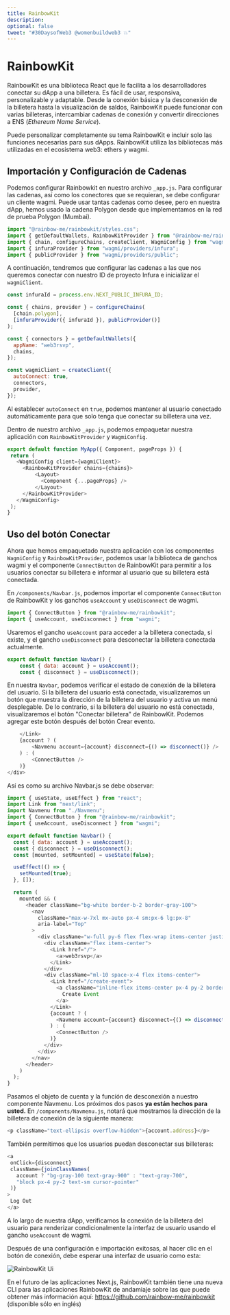```yaml
---
title: RainbowKit
description: 
optional: false
tweet: "#30DaysofWeb3 @womenbuildweb3 💥"
---
```


# RainbowKit

RainbowKit es una biblioteca React que le facilita a los desarrolladores conectar su dApp a una billetera. Es fácil de usar, responsiva, personalizable y adaptable. Desde la conexión básica y la desconexión de la billetera hasta la visualización de saldos, RainbowKit puede funcionar con varias billeteras, intercambiar cadenas de conexión y convertir direcciones a ENS (*Ethereum Name Service*).

Puede personalizar completamente su tema RainbowKit e incluir solo las funciones necesarias para sus dApps. RainbowKit utiliza las bibliotecas más utilizadas en el ecosistema web3: ethers y wagmi.



## Importación y Configuración de Cadenas
Podemos configurar Rainbowkit en nuestro archivo `_app.js`. Para configurar las cadenas, así como los conectores que se requieran, se debe configurar un cliente wagmi. Puede usar tantas cadenas como desee, pero en nuestra dApp, hemos usado la cadena Polygon desde que implementamos en la red de prueba Polygon (Mumbai).

```javascript
import "@rainbow-me/rainbowkit/styles.css";
import { getDefaultWallets, RainbowKitProvider } from "@rainbow-me/rainbowkit";
import { chain, configureChains, createClient, WagmiConfig } from "wagmi";
import { infuraProvider } from "wagmi/providers/infura";
import { publicProvider } from "wagmi/providers/public";
```

A continuación, tendremos que configurar las cadenas a las que nos queremos conectar con nuestro ID de proyecto Infura e inicializar el `wagmiClient`.

```javascript
const infuraId = process.env.NEXT_PUBLIC_INFURA_ID;

const { chains, provider } = configureChains(
  [chain.polygon],
  [infuraProvider({ infuraId }), publicProvider()]
);

const { connectors } = getDefaultWallets({
  appName: "web3rsvp",
  chains,
});

const wagmiClient = createClient({
  autoConnect: true,
  connectors,
  provider,
});
```

Al establecer `autoConnect` en `true`, podemos mantener al usuario conectado automáticamente para que solo tenga que conectar su billetera una vez.

Dentro de nuestro archivo `_app.js`, podemos empaquetar nuestra aplicación con `RainbowKitProvider` y `WagmiConfig`.

```javascript
export default function MyApp({ Component, pageProps }) {
 return (
   <WagmiConfig client={wagmiClient}>
     <RainbowKitProvider chains={chains}>
         <Layout>
           <Component {...pageProps} />
         </Layout>
     </RainbowKitProvider>
   </WagmiConfig>
 );
}
```

## Uso del botón Conectar

Ahora que hemos empaquetado nuestra aplicación con los componentes `WagmiConfig` y `RainbowKitProvider`, podemos usar la biblioteca de ganchos wagmi y el componente `ConnectButton` de RainbowKit para permitir a los usuarios conectar su billetera e informar al usuario que su billetera está conectada.

En `/components/Navbar.js`, podemos importar el componente `ConnectButton` de RainbowKit y los ganchos `useAccount` y `useDisconnect` de wagmi.

```javascript
import { ConnectButton } from "@rainbow-me/rainbowkit";
import { useAccount, useDisconnect } from "wagmi";
```
Usaremos el gancho `useAccount` para acceder a la billetera conectada, si existe, y el gancho `useDisconnect` para desconectar la billetera conectada actualmente.
    
```javascript
export default function Navbar() {
    const { data: account } = useAccount();
    const { disconnect } = useDisconnect();
```
    
En nuestra `Navbar`, podemos verificar el estado de conexión de la billetera del usuario. Si la billetera del usuario está conectada, visualizaremos un botón que muestra la dirección de la billetera del usuario y activa un menú desplegable. De lo contrario, si la billetera del usuario no está conectada, visualizaremos el botón "Conectar billetera" de RainbowKit. Podemos agregar este botón después del botón Crear evento.
    
```javascript
    </Link>
    {account ? (
        <Navmenu account={account} disconnect={() => disconnect()} />
    ) : (
        <ConnectButton />
    )}
</div>
```
Así es como su archivo Navbar.js se debe observar:
```javascript
import { useState, useEffect } from "react";
import Link from "next/link";
import Navmenu from "./Navmenu";
import { ConnectButton } from "@rainbow-me/rainbowkit";
import { useAccount, useDisconnect } from "wagmi";

export default function Navbar() {
  const { data: account } = useAccount();
  const { disconnect } = useDisconnect();
  const [mounted, setMounted] = useState(false);

  useEffect(() => {
    setMounted(true);
  }, []);

  return (
    mounted && (
      <header className="bg-white border-b-2 border-gray-100">
        <nav
          className="max-w-7xl mx-auto px-4 sm:px-6 lg:px-8"
          aria-label="Top"
        >
          <div className="w-full py-6 flex flex-wrap items-center justify-between border-b border-indigo-500 lg:border-none">
            <div className="flex items-center">
              <Link href="/">
                <a>web3rsvp</a>
              </Link>
            </div>
            <div className="ml-10 space-x-4 flex items-center">
              <Link href="/create-event">
                <a className="inline-flex items-center px-4 py-2 border border-transparent text-sm font-medium rounded-md text-indigo-700 border border-indigo-100 hover:bg-indigo-50 focus:outline-none focus:ring-2 focus:ring-offset-2 focus:ring-indigo-500">
                  Create Event
                </a>
              </Link>
              {account ? (
                <Navmenu account={account} disconnect={() => disconnect()} />
              ) : (
                <ConnectButton />
              )}
            </div>
          </div>
        </nav>
      </header>
    )
  );
}
```



Pasamos el objeto de cuenta y la función de desconexión a nuestro componente Navmenu. Los próximos dos pasos **ya están hechos para usted.**
En `/components/Navmenu.js`, notará que mostramos la dirección de la billetera de conexión de la siguiente manera:

```javascript
<p className="text-ellipsis overflow-hidden">{account.address}</p>
```
También permitimos que los usuarios puedan desconectar sus billeteras:

```javascript
<a
 onClick={disconnect}
 className={joinClassNames(
   account ? "bg-gray-100 text-gray-900" : "text-gray-700",
   "block px-4 py-2 text-sm cursor-pointer"
 )}
>
 Log Out
</a>
```
A lo largo de nuestra dApp, verificamos la conexión de la billetera del usuario para renderizar condicionalmente la interfaz de usuario usando el gancho `useAccount` de wagmi.


Después de una configuración e importación exitosas, al hacer clic en el botón de conexión, debe esperar una interfaz de usuario como esta:

![RainbowKit Ui](https://i.imgur.com/QgE9oIj.jpg)


En el futuro de las aplicaciones Next.js, RainbowKit también tiene una nueva CLI para las aplicaciones RainbowKit de andamiaje sobre las que puede obtener más información aquí: https://github.com/rainbow-me/rainbowkit (disponible sólo en inglés)